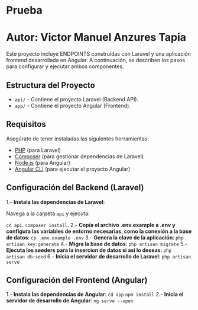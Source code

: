 # Prueba
# Autor: Victor Manuel Anzures Tapia

Este proyecto incluye ENDPOINTS construidas con Laravel y una aplicación frontend desarrollada en Angular. A continuación, se describen los pasos para configurar y ejecutar ambos componentes.

## Estructura del Proyecto

- `api/` - Contiene el proyecto Laravel (Backend API).
- `app/` - Contiene el proyecto Angular (Frontend).

## Requisitos

Asegúrate de tener instaladas las siguientes herramientas:

- [PHP](https://www.php.net/) (para Laravel)
- [Composer](https://getcomposer.org/) (para gestionar dependencias de Laravel)
- [Node.js](https://nodejs.org/) (para Angular)
- [Angular CLI](https://angular.io/cli) (para ejecutar el proyecto Angular)

## Configuración del Backend (Laravel)

1.- **Instala las dependencias de Laravel**:

   Navega a la carpeta `api` y ejecuta:

   `cd api`.
   `
   composer install
   `.
2.- **Copia el archivo .env.example a .env y configura las variables de entorno necesarias, como la conexión a la base de datos**:
   `
   cp .env.example .env
   `
3.- **Genera la clave de la aplicación**:
   `
   php artisan key:generate
   `
4.- **Migra la base de datos**:
   `
   php artisan migrate
   `
5.- **Ejecuta los seeders para la insercion de datos si asi lo deseas**:
   `
   php artisan db:seed
   `
6.- **Inicia el servidor de desarrollo de Laravel**:
   `
   php artisan serve
   `

## Configuración del Frontend (Angular)

1.- **Instala las dependencias de Angular**:
  `
  cd app
  `
  `npm install`
2.- **Inicia el servidor de desarrollo de Angular**:
  `
  ng serve --open
  `
